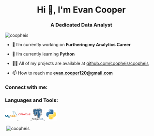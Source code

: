 <h1 align="center">Hi 👋, I'm Evan Cooper</h1>
<h3 align="center">A Dedicated Data Analyst</h3>

<p align="left"> <img src="https://komarev.com/ghpvc/?username=coopheis&label=Profile%20views&color=0e75b6&style=flat" alt="coopheis" /> </p>

- 🔭 I’m currently working on **Furthering my Analytics Career**

- 🌱 I’m currently learning **Python**

- 👨‍💻 All of my projects are available at [github.com/coopheis/coopheis](github.com/coopheis/coopheis)

- 📫 How to reach me **evan.cooper120@gmail.com**

<h3 align="left">Connect with me:</h3>
<p align="left">
</p>

<h3 align="left">Languages and Tools:</h3>
<p align="left"> <a href="https://www.mysql.com/" target="_blank" rel="noreferrer"> <img src="https://raw.githubusercontent.com/devicons/devicon/master/icons/mysql/mysql-original-wordmark.svg" alt="mysql" width="40" height="40"/> </a> <a href="https://www.oracle.com/" target="_blank" rel="noreferrer"> <img src="https://raw.githubusercontent.com/devicons/devicon/master/icons/oracle/oracle-original.svg" alt="oracle" width="40" height="40"/> </a> <a href="https://www.postgresql.org" target="_blank" rel="noreferrer"> <img src="https://raw.githubusercontent.com/devicons/devicon/master/icons/postgresql/postgresql-original-wordmark.svg" alt="postgresql" width="40" height="40"/> </a> <a href="https://www.python.org" target="_blank" rel="noreferrer"> <img src="https://raw.githubusercontent.com/devicons/devicon/master/icons/python/python-original.svg" alt="python" width="40" height="40"/> </a> </p>

<p>&nbsp;<img align="center" src="https://github-readme-stats.vercel.app/api?username=coopheis&show_icons=true&locale=en" alt="coopheis" /></p>

